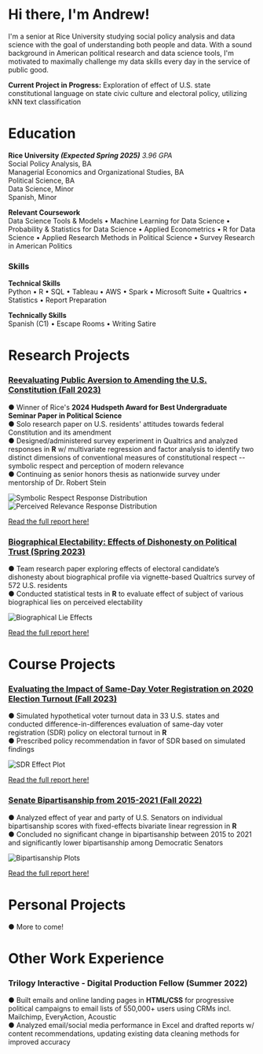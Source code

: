 # Hi there, I'm Andrew!  
  
I'm a senior at Rice University studying social policy analysis and data science with the goal of understanding both people and data. With a sound background in American political research and data science tools, I'm motivated to maximally challenge my data skills every day in the service of public good.

**Current Project in Progress:** Exploration of effect of U.S. state constitutional language on state civic culture and electoral policy, utilizing kNN text classification  

# Education
**Rice University _(Expected Spring 2025)_** _3.96 GPA_  
Social Policy Analysis, BA  
Managerial Economics and Organizational Studies, BA  
Political Science, BA  
Data Science, Minor  
Spanish, Minor  
  
**Relevant Coursework**  
Data Science Tools & Models • Machine Learning for Data Science • Probability & Statistics for Data Science • Applied Econometrics • R for Data Science • Applied Research Methods in Political Science • Survey Research in American Politics

### Skills
  
**Technical Skills**  
Python • R • SQL • Tableau • AWS • Spark • Microsoft Suite • Qualtrics • Statistics • Report Preparation  
  
**Technically Skills**  
Spanish (C1) • Escape Rooms • Writing Satire  
  
# Research Projects
### <ins>[Reevaluating Public Aversion to Amending the U.S. Constitution (Fall 2023)](https://github.com/andrewdkim7/portfolio/blob/0b1638012aded0788e97b806b80f5b479bd09e67/R/ConstitutionalVeneration.R)</ins>
● Winner of Rice's **2024 Hudspeth Award for Best Undergraduate Seminar Paper in Political Science**  
● Solo research paper on U.S. residents' attitudes towards federal Constitution and its amendment  
● Designed/administered survey experiment in Qualtrics and analyzed responses in **R** w/ multivariate regression and
factor analysis to identify two distinct dimensions of conventional measures of constitutional respect -- symbolic respect and perception of modern relevance  
● Continuing as senior honors thesis as nationwide survey under mentorship of Dr. Robert Stein  
  
![Symbolic Respect Response Distribution](/R/visuals/symdistribution.png) ![Perceived Relevance Response Distribution](/R/visuals/reldistribution.png)  

[Read the full report here!](https://github.com/andrewdkim7/portfolio/blob/e3f20c15e5b40f1f4230b06223b50b86533837e4/R/reports/VenerationvsRespect_Paper.pdf)  

### <ins>[Biographical Electability: Effects of Dishonesty on Political Trust (Spring 2023)](https://github.com/andrewdkim7/portfolio/blob/0b1638012aded0788e97b806b80f5b479bd09e67/R/BiographicalElectability.R)</ins>
● Team research paper exploring effects of electoral candidate’s dishonesty about biographical profile via vignette-based Qualtrics survey of 572 U.S. residents  
● Conducted statistical tests in **R** to evaluate effect of subject of various biographical lies on perceived electability  
  
![Biographical Lie Effects](/R/visuals/lieeffects.png)  

[Read the full report here!](https://github.com/andrewdkim7/portfolio/blob/e3f20c15e5b40f1f4230b06223b50b86533837e4/R/reports/BiographicalElectability_Paper.pdf)  
  
# Course Projects
### <ins>[Evaluating the Impact of Same-Day Voter Registration on 2020 Election Turnout (Fall 2023)](https://github.com/andrewdkim7/portfolio/blob/0b1638012aded0788e97b806b80f5b479bd09e67/R/SameDayVoterRegistration.R)</ins>
● Simulated hypothetical voter turnout data in 33 U.S. states and conducted difference-in-differences evaluation of same-day voter registration (SDR) policy on electoral turnout in **R**  
● Prescribed policy recommendation in favor of SDR based on simulated findings  
  
![SDR Effect Plot](/R/visuals/sdrplot.png)  

[Read the full report here!](https://github.com/andrewdkim7/portfolio/blob/e3f20c15e5b40f1f4230b06223b50b86533837e4/R/reports/SDR_Report.pdf)  

### <ins>[Senate Bipartisanship from 2015-2021 (Fall 2022)](https://github.com/andrewdkim7/portfolio/blob/0b1638012aded0788e97b806b80f5b479bd09e67/R/SenateBipartisanship.R)</ins>
● Analyzed effect of year and party of U.S. Senators on individual bipartisanship scores with fixed-effects bivariate linear regression in **R**  
● Concluded no significant change in bipartisanship between 2015 to 2021 and significantly lower bipartisanship among Democratic Senators  
  
![Bipartisanship Plots](/R/visuals/bipartisan.png)  

[Read the full report here!](https://github.com/andrewdkim7/portfolio/blob/e3f20c15e5b40f1f4230b06223b50b86533837e4/R/reports/SenateBipartisanship_Writeup.pdf)  
  
# Personal Projects  
● More to come!
  
# Other Work Experience
### Trilogy Interactive - Digital Production Fellow (Summer 2022)
● Built emails and online landing pages in **HTML/CSS** for progressive political campaigns to email lists of 550,000+ users using CRMs incl. Mailchimp, EveryAction, Acoustic  
● Analyzed email/social media performance in Excel and dra fted reports w/ content recommendations, updating existing data cleaning methods for improved accuracy  
